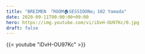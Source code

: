 ```yaml
---
title: "BREIMEN 「ROOM🏠SESSIOONe」102 Yamada"
date: 2020-09-11T00:00:00+09:00
hero: https://img.youtube.com/vi/iDvH-OU97Kc/0.jpg
draft: false
---
```


{{< youtube "iDvH-OU97Kc" >}}
